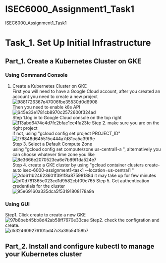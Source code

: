# ISEC6000_Assignment1_Task1
 ISEC6000_Assignment1_Task1
# Task_1. Set Up Initial Infrastructure
## Part_1. Create a Kubernetes Cluster on GKE
### Using Command Console
1. Create a Kubernetes Cluster on GKE\
First you will need to have a Google Cloud account, after you created an account you need to create a new project\
![9881726367e47006fbe35530d0d6908](https://github.com/krisliuqz/isec6000-assignment1-task1/assets/54123573/d95add82-b02b-43bd-9fd0-81718dcd448e)\
 Then you need to enable k8s API\
![645e33e1781cb8970c2572600f324ad](https://github.com/krisliuqz/isec6000-assignment1-task1/assets/54123573/6b7922f8-2ce5-4e69-8e7a-e5dd370e1770)\
  Step 1.log in to Google Cloud console on the top right\
 ![113abd6474c4d7fc2bfac1cc4fa23fc](https://github.com/krisliuqz/isec6000-assignment1-task1/assets/54123573/1877119b-c253-4ef6-bf8a-1e78a9fdacee)
  Step 2. make sure you are on the right project\
if not, using "gcloud config set project PROJECT_ID"\
![f76848d645515c444a7d81ca5a39f9e](https://github.com/krisliuqz/isec6000-assignment1-task1/assets/54123573/256ec3a5-6d58-4f96-970f-ee7bec6e4d35)\
  Step 3. Select a Default Compute Zone\
using "gcloud config set compute/zone us-central1-a ", alternatively you can choose whatever time zone you like\
![8e3666e2070523ea6e7b89f1da524e7](https://github.com/krisliuqz/isec6000-assignment1-task1/assets/54123573/ce9cb0fa-749f-4a33-8c27-9b82954e8661)\
  Step 4. create a GKE cluster by using "gcloud container clusters create-auto isec-6000-assignment1-task1 --location=us-central1 "\
![2dd611b24623601f391f8a87598188d](https://github.com/krisliuqz/isec6000-assignment1-task1/assets/54123573/be2e85af-f419-4358-8b21-e0e6a85c41d5)
it may take up for few minutes\
![bf0d781365e023cd1d9582cbf09e765](https://github.com/krisliuqz/isec6000-assignment1-task1/assets/54123573/298f1661-5572-48b1-a5fb-d85878740a9b)
Step 5. Get authentication credentials for the cluster\
![95e69160a335dca5f53191808178a9a](https://github.com/krisliuqz/isec6000-assignment1-task1/assets/54123573/72d38b5a-0f71-4bba-bae0-a048c9fcaadd)
### Using GUI
Step1. Click create to create a new GKE\
![97b8beb45bb8d42ab58ff7670e33cae](https://github.com/krisliuqz/isec6000-assignment1-task1/assets/54123573/75b3b4d8-285e-446f-8b40-8d217faffa5c)
Step2. check the configration and create.\
![d5324609276101ad47c3a39a54f58b7](https://github.com/krisliuqz/isec6000-assignment1-task1/assets/54123573/9eb767b7-af1c-4653-a669-c68ebe9a4923)
## Part_2. Install and configure kubectl to manage your Kubernetes cluster

